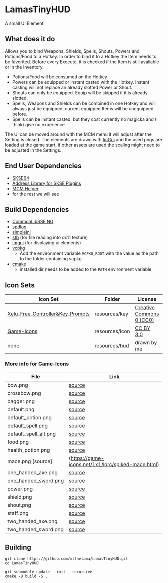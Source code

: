# LamasTinyHUD
A small UI Element

## What does it do
Allows you to bind Weapons, Shields, Spells, Shouts, Powers and Potions/Food to a Hotkey. In order to bind it to a Hotkey the Item needs to be favorited. Before every Execute, it is checked if the Item is still avaliable or in the Inventory.
* Potions/Food will be consumed on the Hotkey
* Powers can be equipped or instant casted with the Hotkey. Instant casting will not replace an already slotted Power or Shout.
* Shouts can only be equipped. Equip will be skipped if it is already slotted.
* Spells, Weapons and Shields can be combined in one Hotkey and will always just be equipped, current equipped Items will be unequipped before.
* Spells can be instant casted, but they cost currently no magicka and (I think) give no experience

The UI can be moved around with the MCM menu it will adjust after the Setting is closed. The elements are drawn with [ImGui](https://github.com/ocornut/imgui) and the used pngs are loaded at the game start, if other assets are used the scaling might need to be adjusted in the Settings.


## End User Dependencies
* [SKSE64](https://skse.silverlock.org/)
* [Address Library for SKSE Plugins](https://www.nexusmods.com/skyrimspecialedition/mods/32444)
* [MCM Helper](https://www.nexusmods.com/skyrimspecialedition/mods/53000)
* for the rest we will see


## Build Dependencies
* [CommonLibSSE NG](https://github.com/CharmedBaryon/CommonLibSSE-NG)
* [spdlog](https://github.com/gabime/spdlog)
* [simpleini](https://github.com/brofield/simpleini)
* [stb](https://github.com/nothings/stb) (for file reading into dx11 texture)
* [imgui](https://github.com/ocornut/imgui) (for displaying ui elements)
* [vcpkg](https://github.com/microsoft/vcpkg) 
  - Add the environment variable `VCPKG_ROOT` with the value as the path to the folder containing vcpkg
* [cmake](https://cmake.org) 
  - installed dir needs to be added to the `PATH` environment variable

## Icon Sets

Icon Set|Folder|License|Count
---|---|---|---
[Xelu_Free_Controller&Key_Prompts](https://thoseawesomeguys.com/prompts/)|resources/key|[Creative Commons 0 (CC0)](https://creativecommons.org/publicdomain/zero/1.0/)|85
[Game-Icons](https://game-icons.net)|resources/icon|[CC BY 3.0](https://creativecommons.org/licenses/by/3.0/)|18
none|resources/hud|drawn by me|3

### More info for Game-Icons
File|Link
---|---
bow.png |[source](https://game-icons.net/1x1/lorc/high-shot.html)
crossbow.png |[source](https://game-icons.net/1x1/carl-olsen/crossbow.html)
dagger.png |[source](https://game-icons.net/1x1/lorc/sacrificial-dagger.html)
default.png |[source](https://game-icons.net/1x1/delapouite/perspective-dice-six-faces-random.html)
default_potion.png |[source](https://game-icons.net/1x1/delapouite/magic-potion.html)
default_spell.png |[source](https://game-icons.net/1x1/lorc/rolling-energy.html)
default_spell_alt.png |[source](https://game-icons.net/1x1/lorc/crowned-explosion.html)
food.png |[source](https://game-icons.net/1x1/caro-asercion/charcuterie.html)
health_potion.png |[source](https://game-icons.net/1x1/caro-asercion/round-potion.html)
mace.png [source]|(https://game-icons.net/1x1/lorc/spiked-mace.html)
one_handed_axe.png |[source](https://game-icons.net/1x1/lorc/battered-axe.html)
one_handed_sword.png |[source](https://game-icons.net/1x1/skoll/stiletto.html)
power.png |[source](https://game-icons.net/1x1/lorc/embrassed-energy.html)
shield.png |[source](https://game-icons.net/1x1/willdabeast/round-shield.html)
shout.png |[source](https://game-icons.net/1x1/lorc/shouting.html)
staff.png |[source](https://game-icons.net/1x1/lorc/wizard-staff.html)
two_handed_axe.png |[source](https://game-icons.net/1x1/lorc/battle-axe.html)
two_handed_sword.png |[source](https://game-icons.net/1x1/lorc/broadsword.html)

## Building
```
git clone https://github.com/mlthelama/LamasTinyHUD.git
cd LamasTinyHUD

git submodule update --init --recursive
cmake -B build -S .
```
